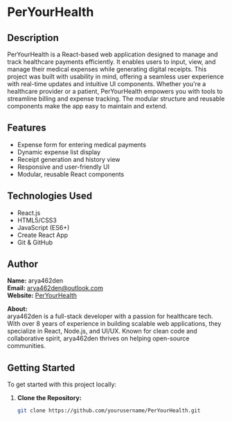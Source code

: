 # PerYourHealth

## Description

PerYourHealth is a React-based web application designed to manage and track healthcare payments efficiently. It enables users to input, view, and manage their medical expenses while generating digital receipts. This project was built with usability in mind, offering a seamless user experience with real-time updates and intuitive UI components. Whether you're a healthcare provider or a patient, PerYourHealth empowers you with tools to streamline billing and expense tracking. The modular structure and reusable components make the app easy to maintain and extend.

## Features

- Expense form for entering medical payments
- Dynamic expense list display
- Receipt generation and history view
- Responsive and user-friendly UI
- Modular, reusable React components

## Technologies Used

- React.js
- HTML5/CSS3
- JavaScript (ES6+)
- Create React App
- Git & GitHub

## Author

**Name:** arya462den  
**Email:** arya462den@outlook.com  
**Website:** [PerYourHealth](https://www.peryourhealth.doctor)

**About:**  
arya462den is a full-stack developer with a passion for healthcare tech. With over 8 years of experience in building scalable web applications, they specialize in React, Node.js, and UI/UX. Known for clean code and collaborative spirit, arya462den thrives on helping open-source communities.

## Getting Started

To get started with this project locally:

1. **Clone the Repository:**
   ```bash
   git clone https://github.com/yourusername/PerYourHealth.git
